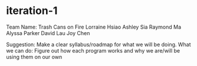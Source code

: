 iteration-1
===========

Team Name: Trash Cans on Fire
Lorraine Hsiao
Ashley Sia
Raymond Ma 
Alyssa Parker
David Lau
Joy Chen


Suggestion: Make a clear syllabus/roadmap for what we will be doing.
What we can do: Figure out how each program works and why we are/will be using them on our own
